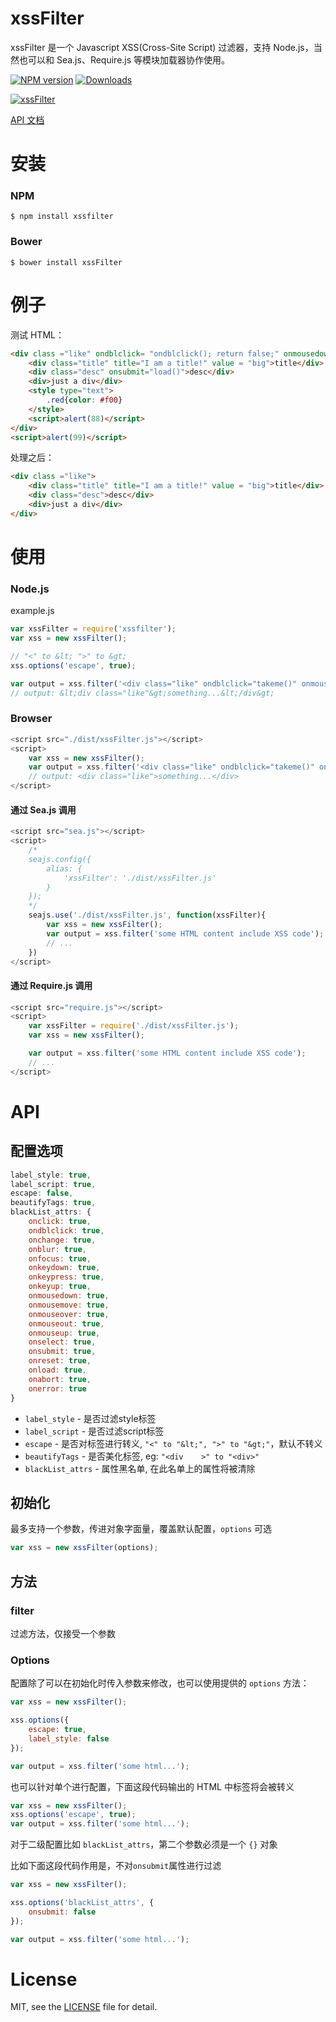 # xssFilter
xssFilter 是一个 Javascript XSS(Cross-Site Script) 过滤器，支持 Node.js，当然也可以和 Sea.js、Require.js 等模块加载器协作使用。

[![NPM version][npm-image]][npm-url] [![Downloads][downloads-image]][npm-url]

[![xssFilter](https://nodei.co/npm/xssFilter.png)](https://npmjs.org/package/xssFilter)

[npm-url]: https://npmjs.org/package/xssFilter
[downloads-image]: http://img.shields.io/npm/dm/xssFilter.svg
[npm-image]: http://img.shields.io/npm/v/xssFilter.svg

[API 文档](#api)

# 安装

### NPM

```
$ npm install xssfilter
```

### Bower

```
$ bower install xssFilter
```

# 例子

测试 HTML：

```html
<div class ="like" ondblclick= "ondblclick(); return false;" onmousedown="mousedown()">
	<div class="title" title="I am a title!" value = "big">title</div>
	<div class="desc" onsubmit="load()">desc</div>
	<div>just a div</div>
	<style type="text">
		.red{color: #f00}
	</style>
	<script>alert(88)</script>
</div>
<script>alert(99)</script>
```

处理之后：

```html
<div class ="like">
	<div class="title" title="I am a title!" value = "big">title</div>
	<div class="desc">desc</div>
	<div>just a div</div>
</div>
```

# 使用

### Node.js

example.js

```js
var xssFilter = require('xssfilter');
var xss = new xssFilter();

// "<" to &lt; ">" to &gt;
xss.options('escape', true);

var output = xss.filter('<div class="like" ondblclick="takeme()" onmousedown="mousedown()">something...</div>');
// output: &lt;div class="like"&gt;something...&lt;/div&gt;
```

### Browser

```js
<script src="./dist/xssFilter.js"></script>
<script>
    var xss = new xssFilter();
    var output = xss.filter('<div class="like" ondblclick="takeme()" onmousedown="mousedown()">something...</div>');
    // output: <div class="like">something...</div>
</script>
```

#### 通过 Sea.js 调用

```js
<script src="sea.js"></script>
<script>
    /*
    seajs.config({
        alias: {
            'xssFilter': './dist/xssFilter.js'
        }
    });
    */
    seajs.use('./dist/xssFilter.js', function(xssFilter){
        var xss = new xssFilter();
        var output = xss.filter('some HTML content include XSS code');
        // ...
    })
</script>
```

#### 通过 Require.js 调用

```js
<script src="require.js"></script>
<script>
    var xssFilter = require('./dist/xssFilter.js');
    var xss = new xssFilter();

    var output = xss.filter('some HTML content include XSS code');
    // ...
</script>
```

# API
## 配置选项

```js
label_style: true,
label_script: true,
escape: false,
beautifyTags: true,
blackList_attrs: {
    onclick: true,
    ondblclick: true,
    onchange: true,
    onblur: true,
    onfocus: true,
    onkeydown: true,
    onkeypress: true,
    onkeyup: true,
    onmousedown: true,
    onmousemove: true,
    onmouseover: true,
    onmouseout: true,
    onmouseup: true,
    onselect: true,
    onsubmit: true,
    onreset: true,
    onload: true,
    onabort: true,
    onerror: true
}
```

- `label_style` - 是否过滤style标签
- `label_script` - 是否过滤script标签
- `escape` - 是否对标签进行转义, `"<" to "&lt;", ">" to "&gt;"`，默认不转义
- `beautifyTags` - 是否美化标签, eg: `"<div    >" to "<div>"`
- `blackList_attrs` - 属性黑名单, 在此名单上的属性将被清除

## 初始化
最多支持一个参数，传进对象字面量，覆盖默认配置，`options` 可选

```js
var xss = new xssFilter(options);
```

## 方法

### filter
过滤方法，仅接受一个参数

### Options

配置除了可以在初始化时传入参数来修改，也可以使用提供的 `options` 方法：

```js
var xss = new xssFilter();

xss.options({
    escape: true,
    label_style: false
});

var output = xss.filter('some html...');
```

也可以针对单个进行配置，下面这段代码输出的 HTML 中标签将会被转义

```js
var xss = new xssFilter();
xss.options('escape', true);
var output = xss.filter('some html...');
```

对于二级配置比如 `blackList_attrs`，第二个参数必须是一个 `{}` 对象

比如下面这段代码作用是，不对`onsubmit`属性进行过滤

```js
var xss = new xssFilter();

xss.options('blackList_attrs', {
    onsubmit: false
});

var output = xss.filter('some html...');
```

# License
MIT, see the [LICENSE](https://github.com/superRaytin/xssFilter/blob/master/LICENSE) file for detail.
